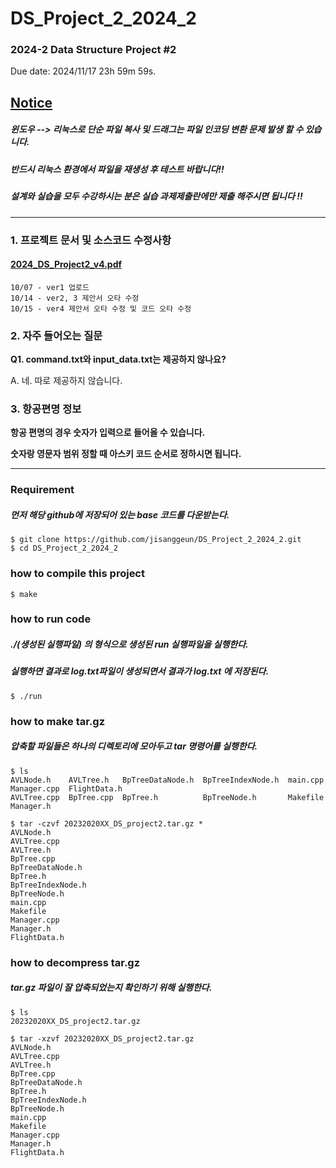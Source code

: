 # DS_Project_2_2024_2
### 2024-2 Data Structure Project #2
Due date: 2024/11/17 23h 59m 59s.

## <u>**Notice**</u> 
##### 윈도우 --> 리눅스로 단순 파일 복사 및 드래그는 파일 인코딩 변환 문제 발생 할 수 있습니다.
##### 반드시 리눅스 환경에서 파일을 재생성 후 테스트 바랍니다!!
##### 설계와 실습을 모두 수강하시는 분은 실습 과제제출란에만 제출 해주시면 됩니다 !!

--------------------------

### 1. 프로젝트 문서 및 소스코드 수정사항
#### [2024_DS_Project2_v4.pdf](https://github.com/jisanggeun/DS_Project2_2024_2/raw/main/2024_DS_Project2_v4.pdf)
```
10/07 - ver1 업로드
10/14 - ver2, 3 제안서 오타 수정
10/15 - ver4 제안서 오타 수정 및 코드 오타 수정
```

### 2. 자주 들어오는 질문 

**Q1. command.txt와 input_data.txt는 제공하지 않나요?**

A. 네. 따로 제공하지 않습니다.

### 3. 항공편명 정보 
**항공 편명의 경우 숫자가 입력으로 들어올 수 있습니다.**

**숫자랑 영문자 범위 정할 때 아스키 코드 순서로 정하시면 됩니다.**

--------------------------

### Requirement
##### 먼저 해당 github에 저장되어 있는 base 코드를 다운받는다.
```
$ git clone https://github.com/jisanggeun/DS_Project_2_2024_2.git
$ cd DS_Project_2_2024_2
```

### how to compile this project
```
$ make
```

### how to run code
##### ./(생성된 실행파일) 의 형식으로 생성된 run 실행파일을 실행한다.
##### 실행하면 결과로 log.txt파일이 생성되면서 결과가 log.txt 에 저장된다. 
```
$ ./run
```

### how to make tar.gz
##### 압축할 파일들은 하나의 디렉토리에 모아두고 tar 명령어를 실행한다.
```
$ ls
AVLNode.h    AVLTree.h   BpTreeDataNode.h  BpTreeIndexNode.h  main.cpp  Manager.cpp  FlightData.h
AVLTree.cpp  BpTree.cpp  BpTree.h          BpTreeNode.h       Makefile  Manager.h

$ tar -czvf 20232020XX_DS_project2.tar.gz *
AVLNode.h
AVLTree.cpp
AVLTree.h
BpTree.cpp
BpTreeDataNode.h
BpTree.h
BpTreeIndexNode.h
BpTreeNode.h
main.cpp
Makefile
Manager.cpp
Manager.h
FlightData.h
```

### how to decompress tar.gz
##### tar.gz 파일이 잘 압축되었는지 확인하기 위해 실행한다.
```
$ ls
20232020XX_DS_project2.tar.gz

$ tar -xzvf 20232020XX_DS_project2.tar.gz
AVLNode.h
AVLTree.cpp
AVLTree.h
BpTree.cpp
BpTreeDataNode.h
BpTree.h
BpTreeIndexNode.h
BpTreeNode.h
main.cpp
Makefile
Manager.cpp
Manager.h
FlightData.h
```



